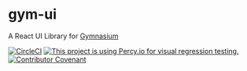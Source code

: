 # gym-ui

A React UI Library for [Gymnasium](https://thegymnasium.com)

[![CircleCI](https://circleci.com/gh/gymnasium/gym-ui.svg?style=svg)](https://circleci.com/gh/gymnasium/gym-ui) [![This project is using Percy.io for visual regression testing.](https://percy.io/static/images/percy-badge.svg)](https://percy.io/Gymnasium/gym-ui)
[![Contributor Covenant](https://img.shields.io/badge/Contributor%20Covenant-v1.4%20adopted-ff69b4.svg)](./CODE_OF_CONDUCT.md)
